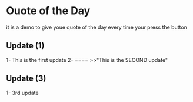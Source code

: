 # Ouote of the Day
it is a demo to give youe quote of the day every time your press the button
## Update (1)
1- This is the first update
2- ==== >>"This is the SECOND update"
## Update (3)
1- 3rd update
